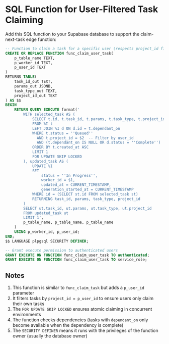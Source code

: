 # SQL Function for User-Filtered Task Claiming

Add this SQL function to your Supabase database to support the claim-next-task edge function:

```sql
-- Function to claim a task for a specific user (respects project_id filter)
CREATE OR REPLACE FUNCTION func_claim_user_task(
    p_table_name TEXT,
    p_worker_id TEXT,
    p_user_id TEXT
)
RETURNS TABLE(
    task_id_out TEXT,
    params_out JSONB,
    task_type_out TEXT,
    project_id_out TEXT
) AS $$
BEGIN
    RETURN QUERY EXECUTE format('
        WITH selected_task AS (
            SELECT t.id, t.task_id, t.params, t.task_type, t.project_id
            FROM %I t
            LEFT JOIN %I d ON d.id = t.dependant_on
            WHERE t.status = ''Queued''
              AND t.project_id = $2  -- Filter by user_id
              AND (t.dependant_on IS NULL OR d.status = ''Complete'')
            ORDER BY t.created_at ASC
            LIMIT 1
            FOR UPDATE SKIP LOCKED
        ), updated_task AS (
            UPDATE %I
            SET
                status = ''In Progress'',
                worker_id = $1,
                updated_at = CURRENT_TIMESTAMP,
                generation_started_at = CURRENT_TIMESTAMP
            WHERE id = (SELECT st.id FROM selected_task st)
            RETURNING task_id, params, task_type, project_id
        )
        SELECT ut.task_id, ut.params, ut.task_type, ut.project_id 
        FROM updated_task ut 
        LIMIT 1',
        p_table_name, p_table_name, p_table_name
    )
    USING p_worker_id, p_user_id;
END;
$$ LANGUAGE plpgsql SECURITY DEFINER;

-- Grant execute permission to authenticated users
GRANT EXECUTE ON FUNCTION func_claim_user_task TO authenticated;
GRANT EXECUTE ON FUNCTION func_claim_user_task TO service_role;
```

## Notes

1. This function is similar to `func_claim_task` but adds a `p_user_id` parameter
2. It filters tasks by `project_id = p_user_id` to ensure users only claim their own tasks
3. The `FOR UPDATE SKIP LOCKED` ensures atomic claiming in concurrent environments
4. The function checks dependencies (tasks with `dependant_on` only become available when the dependency is complete)
5. The `SECURITY DEFINER` means it runs with the privileges of the function owner (usually the database owner) 
